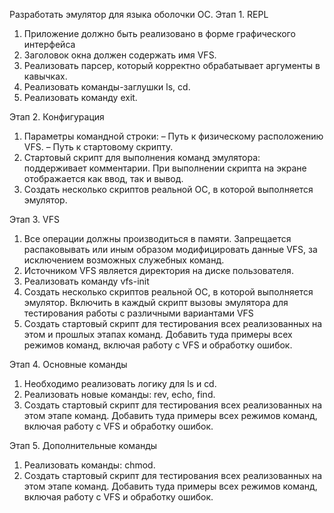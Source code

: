 Разработать эмулятор для языка оболочки ОС. 
Этап 1. REPL
1. Приложение должно быть реализовано в форме графического интерфейса
2. Заголовок окна должен содержать имя VFS.
3. Реализовать парсер, который корректно обрабатывает аргументы в
кавычках.
4. Реализовать команды-заглушки ls, cd.
5. Реализовать команду exit.

Этап 2. Конфигурация
1. Параметры командной строки:
– Путь к физическому расположению VFS.
– Путь к стартовому скрипту.
2. Стартовый скрипт для выполнения команд эмулятора: поддерживает
комментарии. При выполнении скрипта на экране отображается как ввод, так и вывод.
3. Создать несколько скриптов реальной ОС, в которой выполняется эмулятор.

Этап 3. VFS
1. Все операции должны производиться в памяти. Запрещается распаковывать
или иным образом модифицировать данные VFS, за исключением
возможных служебных команд.
2. Источником VFS является директория на диске пользователя.
3. Реализовать команду vfs-init
4. Создать несколько скриптов реальной ОС, в которой выполняется эмулятор.
Включить в каждый скрипт вызовы эмулятора для тестирования работы c
различными вариантами VFS 
5. Создать стартовый скрипт для тестирования всех реализованных на этом и
прошлых этапах команд. Добавить туда примеры всех режимов команд,
включая работу с VFS и обработку ошибок.

Этап 4. Основные команды
1. Необходимо реализовать логику для ls и cd.
2. Реализовать новые команды: rev, echo, find.
3. Создать стартовый скрипт для тестирования всех реализованных на этом
этапе команд. Добавить туда примеры всех режимов команд, включая
работу с VFS и обработку ошибок.

Этап 5. Дополнительные команды
1. Реализовать команды: chmod.
2. Создать стартовый скрипт для тестирования всех реализованных на этом
этапе команд. Добавить туда примеры всех режимов команд, включая
работу с VFS и обработку ошибок.
